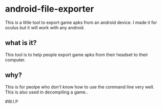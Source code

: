 # android-file-exporter
This is a little tool to export game apks from an android device. I made it for oculus but it will work with any android.

## what is it?
This tool is to help people export game apks from their headset to their computer.

## why?
This is for peolpe who don't know how to use the command line very well.
This is also used in decompiling a game..

#W.I.P
